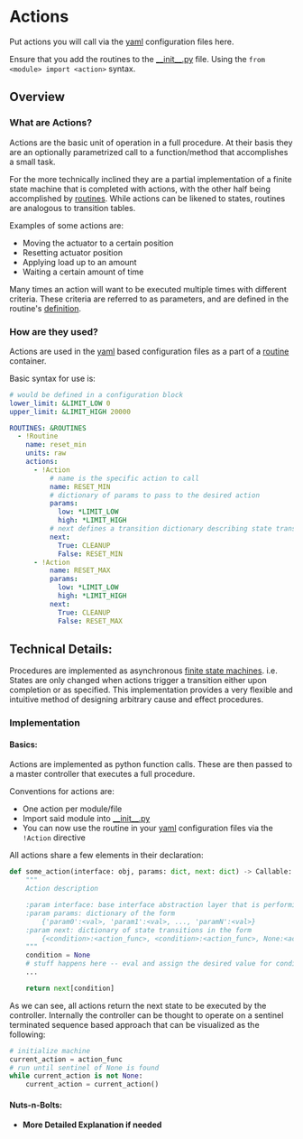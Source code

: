 # Actions
Put actions you will call via the [yaml][yaml] configuration files here.

Ensure that you add the routines to the [\_\_init\_\_.py][init.py] file.
Using the `from <module> import <action>` syntax.

## Overview

### What are Actions?
Actions are the basic unit of operation in a full procedure.
At their basis they are an optionally parametrized call to a function/method that accomplishes a small task.

For the more technically inclined they are a partial implementation of a finite state machine that is
completed with actions, with the other half being accomplished by [routines](../routines/readme.md).
While actions can be likened to states, routines are analogous to transition tables.

Examples of some actions are:

- Moving the actuator to a certain position
- Resetting actuator position
- Applying load up to an amount
- Waiting a certain amount of time

Many times an action will want to be executed multiple times with different criteria.
These criteria are referred to as parameters, and are defined in the routine's [definition](#implementation).

### How are they used?
Actions are used in the [yaml][yaml] based configuration files as a part of a [routine](../routines) container.

Basic syntax for use is:
```yaml
# would be defined in a configuration block
lower_limit: &LIMIT_LOW 0
upper_limit: &LIMIT_HIGH 20000

ROUTINES: &ROUTINES
  - !Routine
    name: reset_min
    units: raw
    actions:
      - !Action
          # name is the specific action to call
          name: RESET_MIN
          # dictionary of params to pass to the desired action
          params:
            low: *LIMIT_LOW
            high: *LIMIT_HIGH
          # next defines a transition dictionary describing state transitions
          next:
            True: CLEANUP
            False: RESET_MIN
      - !Action
      	  name: RESET_MAX
          params:
            low: *LIMIT_LOW
            high: *LIMIT_HIGH
          next:
            True: CLEANUP
            False: RESET_MAX
```

## Technical Details:
Procedures are implemented as asynchronous
[finite state machines](https://en.wikipedia.org/wiki/Finite-state_machine).
i.e. States are only changed when actions trigger a transition either upon completion or as specified.
This implementation provides a very flexible and intuitive method of
designing arbitrary cause and effect procedures.


### Implementation

#### Basics:
Actions are implemented as python function calls.
These are then passed to a master controller that executes a full procedure.

Conventions for actions are:

- One action per module/file
- Import said module into [\_\_init\_\_.py][init.py]
- You can now use the routine in your [yaml][yaml] configuration files via the `!Action` directive

All actions share a few elements in their declaration:

```python
def some_action(interface: obj, params: dict, next: dict) -> Callable:
    """
    Action description

    :param interface: base interface abstraction layer that is performing an action.
    :param params: dictionary of the form
    	{'param0':<val>, 'param1':<val>, ..., 'paramN':<val>}
    :param next: dictionary of state transitions in the form
    	{<condition>:<action_func>, <condition>:<action_func>, None:<action_func>}
    """
    condition = None
    # stuff happens here -- eval and assign the desired value for condition
    ...

    return next[condition]
```

As we can see, all actions return the next state to be executed by the controller.
Internally the controller can be thought to operate on a sentinel terminated
sequence based approach that can be visualized as the following:

```python
# initialize machine
current_action = action_func
# run until sentinel of None is found
while current_action is not None:
	current_action = current_action()
```


#### Nuts-n-Bolts:

- **More Detailed Explanation if needed**



[//]:#(refs)

[yaml]: (https://learnxinyminutes.com/docs/yaml/)

[init.py]: (__init__.py)
